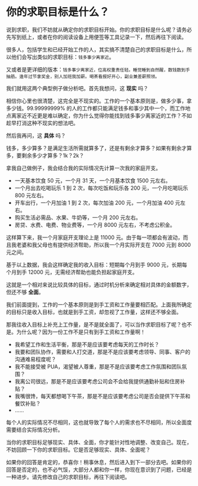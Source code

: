 # 你的求职目标是什么？

说到求职，我们不妨就从确定你的求职目标开始。你的求职目标是什么呢？请务必先写到纸上，或者在你的阅读设备上用便签等工具记录一下，然后再往下阅读。

很多人，包括学生和已经开始工作的人，其实搞不清楚自己的求职目标是什么，所以他们会写出类似的求职目标：`钱多事少离家近`。

又或者是更详细的版本：`钱多事少离家近，位高权重责任轻。睡觉睡到自然醒，数钱数到手抽筋。逢年过节拿奖金，别人加班我加薪。喝茶看报好开心，副业兼差薪照领。`

我们就用这两个典型例子做分析吧。首先我想问，这 **现实** 吗？

相信你心里也很清楚，这完全是不现实的。工作的一个基本原则是，做多少事，拿多少钱。99.99999999% 的人的工作都只能满足钱多和事少其中一个，而工作地点离家近不近更是难以确定，你为什么觉得你能找到钱多事少离家近的工作？不如趁早打消这种不现实的想法吧。

然后我再问，这 **具体** 吗？

钱多，多少算多？是满足生活所需就算多了，还是有剩余才算多？如果有剩余才算多，要剩余多少才算多？1k？2k？

拿我自己做例子，我会结合我的实际情况先计算一次我的家庭开支。

- 一天基本饮食 50 元，一个月 31 天，一个月基本饮食 1500 元左右。
- 一个月出去吃喝玩乐 1 到 2 次，每次吃饭和玩乐各 200 元，一个月吃喝玩乐 800 元左右。
- 开车出行，一个月加油 1 到 2 次，每次加油 200 元，一个月加油 400 元左右。
- 购买生活必需品、水果、牛奶等，一个月 200 元左右。
- 房贷、水费、电费、物业费等，一个月 8000 元左右，不考虑公积金。

这样算下来，我一个月家庭开支理论上是 11000 元。由于每一项都会有波动，而且我老婆和我父母也有提供经济帮助，所以我一个月实际开支在 7000 元到 8000 元之间。

基于以上数据，我会这样确定我的收入目标：短期每个月到手 9000 元，长期每个月到手 12000 元，无需经济帮助也能负担起家庭开支。

这就是一个相对来说比较具体的目标，通过时机分析来确定相对具体的金额数字，但还不够 **全面**。

我们前面提到，工作的一个基本原则是到手工资和工作量要相匹配。上面我所确定的目标只是收入目标，也就是到手工资，却忽视了工作量，这样还不够全面。

那我往收入目标上补充上工作量，是不是就全面了，可以当作求职目标了呢？也不是。为什么呢？因为一份工作不是只有到手工资和工作量啊！

- 我希望工作和生活平衡，那是不是应该要考虑每天的工作时长？
- 我要和团队协作，需要和人打交道，那是不是应该要考虑领导、同事、客户的沟通难易程度呢？
- 我不能接受被 PUA，渴望被人尊重，那是不是应该要考虑工作氛围和团队氛围？
- 我离公司很远，那是不是应该要考虑公司会不会给我提供通勤补贴和住房补贴？
- 我嘴很馋，每天都想喝下午茶，那是不是应该要考虑公司是否会提供下午茶和餐饮补贴？
- ……

每个人的实际情况不尽相同，这也就导致了每个人的需求也不尽相同，所以全面度需要结合实际情况分析。

当你的求职目标足够现实、具体、全面，你才能针对性地调整、改变自己。现在，不妨回顾一下你的求职目标。它是否足够现实、具体、全面呢？

如果你的回答是肯定的，恭喜你！稍事休息，然后进入到下一部分去吧。如果你的回答是否定的，也不必气馁，大部分人都和你一样，你现在意识到了问题，已经是一种进步。请先修改自己的求职目标，再往下阅读吧。
